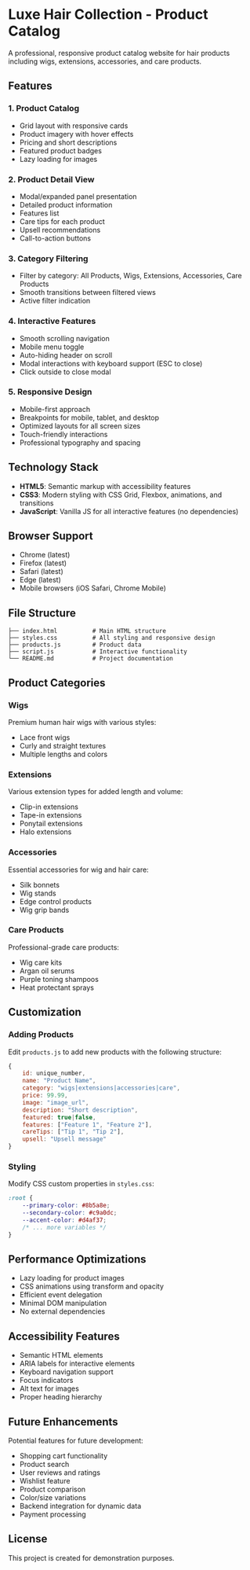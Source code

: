 # Luxe Hair Collection - Product Catalog

A professional, responsive product catalog website for hair products including wigs, extensions, accessories, and care products.

## Features

### 1. Product Catalog
- Grid layout with responsive cards
- Product imagery with hover effects
- Pricing and short descriptions
- Featured product badges
- Lazy loading for images

### 2. Product Detail View
- Modal/expanded panel presentation
- Detailed product information
- Features list
- Care tips for each product
- Upsell recommendations
- Call-to-action buttons

### 3. Category Filtering
- Filter by category: All Products, Wigs, Extensions, Accessories, Care Products
- Smooth transitions between filtered views
- Active filter indication

### 4. Interactive Features
- Smooth scrolling navigation
- Mobile menu toggle
- Auto-hiding header on scroll
- Modal interactions with keyboard support (ESC to close)
- Click outside to close modal

### 5. Responsive Design
- Mobile-first approach
- Breakpoints for mobile, tablet, and desktop
- Optimized layouts for all screen sizes
- Touch-friendly interactions
- Professional typography and spacing

## Technology Stack

- **HTML5**: Semantic markup with accessibility features
- **CSS3**: Modern styling with CSS Grid, Flexbox, animations, and transitions
- **JavaScript**: Vanilla JS for all interactive features (no dependencies)

## Browser Support

- Chrome (latest)
- Firefox (latest)
- Safari (latest)
- Edge (latest)
- Mobile browsers (iOS Safari, Chrome Mobile)

## File Structure

```
├── index.html          # Main HTML structure
├── styles.css          # All styling and responsive design
├── products.js         # Product data
├── script.js           # Interactive functionality
└── README.md           # Project documentation
```

## Product Categories

### Wigs
Premium human hair wigs with various styles:
- Lace front wigs
- Curly and straight textures
- Multiple lengths and colors

### Extensions
Various extension types for added length and volume:
- Clip-in extensions
- Tape-in extensions
- Ponytail extensions
- Halo extensions

### Accessories
Essential accessories for wig and hair care:
- Silk bonnets
- Wig stands
- Edge control products
- Wig grip bands

### Care Products
Professional-grade care products:
- Wig care kits
- Argan oil serums
- Purple toning shampoos
- Heat protectant sprays

## Customization

### Adding Products
Edit `products.js` to add new products with the following structure:

```javascript
{
    id: unique_number,
    name: "Product Name",
    category: "wigs|extensions|accessories|care",
    price: 99.99,
    image: "image_url",
    description: "Short description",
    featured: true|false,
    features: ["Feature 1", "Feature 2"],
    careTips: ["Tip 1", "Tip 2"],
    upsell: "Upsell message"
}
```

### Styling
Modify CSS custom properties in `styles.css`:

```css
:root {
    --primary-color: #8b5a8e;
    --secondary-color: #c9a0dc;
    --accent-color: #d4af37;
    /* ... more variables */
}
```

## Performance Optimizations

- Lazy loading for product images
- CSS animations using transform and opacity
- Efficient event delegation
- Minimal DOM manipulation
- No external dependencies

## Accessibility Features

- Semantic HTML elements
- ARIA labels for interactive elements
- Keyboard navigation support
- Focus indicators
- Alt text for images
- Proper heading hierarchy

## Future Enhancements

Potential features for future development:
- Shopping cart functionality
- Product search
- User reviews and ratings
- Wishlist feature
- Product comparison
- Color/size variations
- Backend integration for dynamic data
- Payment processing

## License

This project is created for demonstration purposes.
